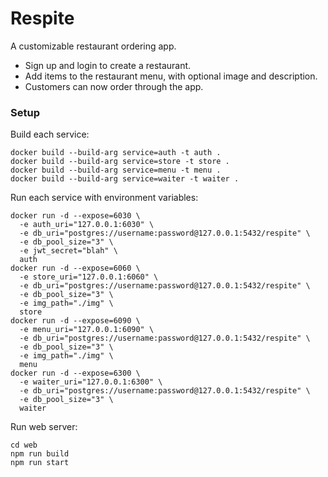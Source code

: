 # Respite

A customizable restaurant ordering app.

- Sign up and login to create a restaurant.
- Add items to the restaurant menu, with optional image and description.
- Customers can now order through the app.

### Setup

Build each service:

```
docker build --build-arg service=auth -t auth .
docker build --build-arg service=store -t store .
docker build --build-arg service=menu -t menu .
docker build --build-arg service=waiter -t waiter .
```

Run each service with environment variables:

```
docker run -d --expose=6030 \
  -e auth_uri="127.0.0.1:6030" \
  -e db_uri="postgres://username:password@127.0.0.1:5432/respite" \
  -e db_pool_size="3" \
  -e jwt_secret="blah" \
  auth
docker run -d --expose=6060 \
  -e store_uri="127.0.0.1:6060" \
  -e db_uri="postgres://username:password@127.0.0.1:5432/respite" \
  -e db_pool_size="3" \
  -e img_path="./img" \
  store
docker run -d --expose=6090 \
  -e menu_uri="127.0.0.1:6090" \
  -e db_uri="postgres://username:password@127.0.0.1:5432/respite" \
  -e db_pool_size="3" \
  -e img_path="./img" \
  menu
docker run -d --expose=6300 \
  -e waiter_uri="127.0.0.1:6300" \
  -e db_uri="postgres://username:password@127.0.0.1:5432/respite" \
  -e db_pool_size="3" \
  waiter
```

Run web server:

```
cd web
npm run build
npm run start
```
